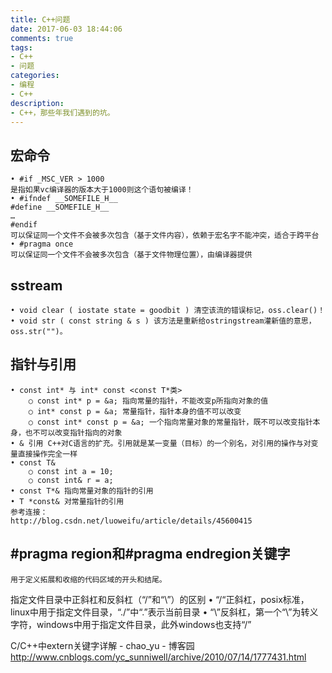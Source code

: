 ```yaml
---
title: C++问题
date: 2017-06-03 18:44:06
comments: true
tags:
- C++
- 问题
categories:
- 编程
- C++
description:
- C++，那些年我们遇到的坑。
---
```

## 宏命令
	• #if _MSC_VER > 1000
	是指如果vc编译器的版本大于1000则这个语句被编译！
	• #ifndef __SOMEFILE_H__
	#define __SOMEFILE_H__
	…
	#endif
	可以保证同一个文件不会被多次包含（基于文件内容），依赖于宏名字不能冲突，适合于跨平台
	• #pragma once
	可以保证同一个文件不会被多次包含（基于文件物理位置），由编译器提供
## sstream
	• void clear ( iostate state = goodbit ) 清空该流的错误标记，oss.clear()！
	• void str ( const string & s ) 该方法是重新给ostringstream灌新值的意思，oss.str("")。

## 指针与引用
	• const int* 与 int* const <const T*类>
		○ const int* p = &a; 指向常量的指针，不能改变p所指向对象的值
		○ int* const p = &a; 常量指针，指针本身的值不可以改变
		○ const int* const p = &a; 一个指向常量对象的常量指针，既不可以改变指针本身，也不可以改变指针指向的对象
	• & 引用 C++对C语言的扩充。引用就是某一变量（目标）的一个别名，对引用的操作与对变量直接操作完全一样
	• const T&
		○ const int a = 10;
		○ const int& r = a;
	• const T*& 指向常量对象的指针的引用
	• T *const& 对常量指针的引用
	参考连接：
	http://blog.csdn.net/luoweifu/article/details/45600415

## #pragma region和#pragma endregion关键字
	用于定义拓展和收缩的代码区域的开头和结尾。
	
指定文件目录中正斜杠和反斜杠（“/”和“\\”）的区别
	• “/“正斜杠，posix标准，linux中用于指定文件目录，“./”中“.”表示当前目录
	• “\\”反斜杠，第一个“\”为转义字符，windows中用于指定文件目录，此外windows也支持“/”

C/C++中extern关键字详解 - chao_yu - 博客园
http://www.cnblogs.com/yc_sunniwell/archive/2010/07/14/1777431.html
